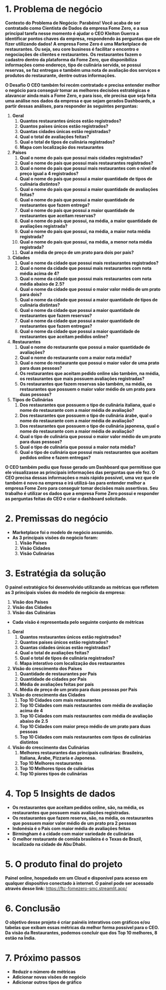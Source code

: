 # 1. **Problema de negócio**

**Contexto do Problema de Negócio:
Parabéns! Você acaba de ser contratado como Cientista de Dados da empresa
Fome Zero, e a sua principal tarefa nesse momento é ajudar o CEO Kleiton Guerra
a identificar pontos chaves da empresa, respondendo às perguntas que ele fizer
utilizando dados! A empresa Fome Zero é uma Marketplace de restaurantes. Ou seja, seu core
business é facilitar o encontro e negociações de clientes e restaurantes. Os restaurantes fazem o cadastro dentro da plataforma da Fome Zero, que disponibiliza
informações como endereço, tipo de culinária servida, se possui reservas, se faz
entregas e também uma nota de avaliação dos serviços e produtos do restaurante,
dentre outras informações.**

**O Desafio
O CEO também foi recém contratado e precisa entender melhor o negócio para conseguir tomar as melhores decisões estratégicas e alavancar ainda mais a
Fome Zero, e para isso, ele precisa que seja feita uma análise nos dados da empresa e que sejam gerados Dashboards, a partir dessas análises, para responder
às seguintes perguntas:**

 1. **Geral**
    1. **Quantos restaurantes únicos estão registrados?**
    2. **Quantos países únicos estão registrados?**
    3. **Quantas cidades únicas estão registradas?**
    4. **Qual o total de avaliações feitas?**
    5. **Qual o total de tipos de culinária registrados?**
    6. **Mapa com localização dos restaurantes**
 2. **Países**
    1. **Qual o nome do país que possui mais cidades registradas?**
    2. **Qual o nome do país que possui mais restaurantes registrados?**
    3. **Qual o nome do país que possui mais restaurantes com o nível de preço igual a 4
    registrados?**
    4. **Qual o nome do país que possui a maior quantidade de tipos de culinária
    distintos?**
    5. **Qual o nome do país que possui a maior quantidade de avaliações feitas?**
    6. **Qual o nome do país que possui a maior quantidade de restaurantes que fazem
    entrega?**
    7. **Qual o nome do país que possui a maior quantidade de restaurantes que aceitam
    reservas?**
    8. **Qual o nome do país que possui, na média, a maior quantidade de avaliações
    registrada?**
    9. **Qual o nome do país que possui, na média, a maior nota média registrada?**
    10. **Qual o nome do país que possui, na média, a menor nota média registrada?**
    11. **Qual a média de preço de um prato para dois por país?**
3. **Cidades**
    1. **Qual o nome da cidade que possui mais restaurantes registrados?**
    2. **Qual o nome da cidade que possui mais restaurantes com nota média acima de
    4?**
    3. **Qual o nome da cidade que possui mais restaurantes com nota média abaixo de
    2.5?**
    4. **Qual o nome da cidade que possui o maior valor médio de um prato para dois?**
    5. **Qual o nome da cidade que possui a maior quantidade de tipos de culinária
    distintas?**
    6. **Qual o nome da cidade que possui a maior quantidade de restaurantes que fazem
    reservas?**
    7. **Qual o nome da cidade que possui a maior quantidade de restaurantes que fazem
    entregas?**
    8. **Qual o nome da cidade que possui a maior quantidade de restaurantes que
    aceitam pedidos online?**
4. **Restaurantes**
    1. **Qual o nome do restaurante que possui a maior quantidade de avaliações?**
    2. **Qual o nome do restaurante com a maior nota média?**
    3. **Qual o nome do restaurante que possui o maior valor de uma prato para duas
    pessoas?**
    6. **Os restaurantes que aceitam pedido online são também, na média, os
    restaurantes que mais possuem avaliações registradas?**
    7. **Os restaurantes que fazem reservas são também, na média, os restaurantes que
    possuem o maior valor médio de um prato para duas pessoas?**
5. **Tipos de Culinárias**
    1. **Dos restaurantes que possuem o tipo de culinária italiana, qual o nome do
    restaurante com a maior média de avaliação?**
    2. **Dos restaurantes que possuem o tipo de culinária árabe, qual o nome do
    restaurante com a maior média de avaliação?**
    3. **Dos restaurantes que possuem o tipo de culinária japonesa, qual o nome do
    restaurante com a maior média de avaliação?**
    4. **Qual o tipo de culinária que possui o maior valor médio de um prato para duas
    pessoas?**
    5. **Qual o tipo de culinária que possui a maior nota média?**
    6. **Qual o tipo de culinária que possui mais restaurantes que aceitam pedidos
    online e fazem entregas?**

**O CEO também pediu que fosse gerado um Dashboard que permitisse que ele
visualizasse as principais informações das perguntas que ele fez. O CEO precisa
dessas informações o mais rápido possível, uma vez que ele também é novo na
empresa e irá utilizá-las para entender melhor a empresa Fome Zero para conseguir
tomar decisões mais assertivas.
Seu trabalho é utilizar os dados que a empresa Fome Zero possui e responder as
perguntas feitas do CEO e criar o dashboard solicitado.**

# 2. Premissas do negócio

- **Marketplace foi o modelo de negócio assumido.**
- **As 3 principais visões do negócio foram:** 
    1. **Visão Países**
    2. **Visão Cidades**
    3. **Visão Culinárias**

# 3. **Estratégia da solução**

**O painel estratégico foi desenvolvido utilizando as métricas que
refletem as 3 principais visões do modelo de negócio da empresa:**

1. **Visão dos Países**
2. **Visão das Cidades**
3. **Visão das Culinárias**
- **Cada visão é representada pelo seguinte conjunto de métricas**
1. **Geral**
    1. **Quantos restaurantes únicos estão registrados?**
    2. **Quantos países únicos estão registrados?**
    3. **Quantas cidades únicas estão registradas?**
    4. **Qual o total de avaliações feitas?**
    5. **Qual o total de tipos de culinária registrados?**
    6. **Mapa interativo com localização dos restaurantes**
2. **Visão do crescimento dos Países**
    1. **Quantidade de restaurantes por País**
    2. **Quantidade de cidades por País**
    3. **Média de avaliações feitas por país**
    4. **Média de preço de um prato para duas pessoas por País**
3. **Visão do crescimento das Cidades**
    1. **Top 10 Cidades com mais restaurantes**
    2. **Top 10 Cidades com mais restaurantes com média de avaliação acima de 4**
    3. **Top 10 Cidades com mais restaurantes com média de avaliação abaixo de 2.5**
    4. **Top 10 Cidades com maior preço médio de um prato para duas pessoas**
    5. **Top 10 Cidades com mais restaurantes com tipos de culinárias distintos**
4. **Visão do crescimento das Culinárias**
    1. **Melhores restaurantes das principais culinárias: Brasileira, Italiana, Árabe, Pizzaria e Japonesa.**
    2. **Top 10 Melhores restaurantes** 
    3. **Top 10 Melhores tipos de culinárias**
    4. **Top 10 piores tipos de culinárias**

# 4. **Top 5 Insights de dados**

- **Os restaurantes que aceitam pedidos online, são, na média, os restaurantes que possuem mais avaliações registradas.**
- **Os restaurantes que fazem reserva, são, na média, os restaurantes que possuem maior valor médio de um prato pra 2 pessoas**
- **Indonésia é o País com maior média de avaliações feitas**
- **Birmingham é a cidade com maior variedade de culinárias**
- **O melhor restaurante de comida brasileira é o Texas de Brazil, localizado na cidade de Abu Dhabi.**

# 5. **O produto final do projeto**

**Painel online, hospedado em um Cloud e disponível para acesso em
qualquer dispositivo conectado à internet.
O painel pode ser acessado através desse link:** https://ftc-fomezero-smc.streamlit.app/

# 6. **Conclusão**

**O objetivo desse projeto é criar painéis interativos com gráficos e/ou tabelas
que exibam essas métricas da melhor forma possível para o CEO.
Da visão da Restaurantes, podemos concluir que dos Top 10 melhores, 8 estão na Índia.**

# **7. Próximo passos**

- **Reduzir o número de métricas**
- **Adicionar novas visões de negócio**
- **Adicionar outros tipos de gráfico**
